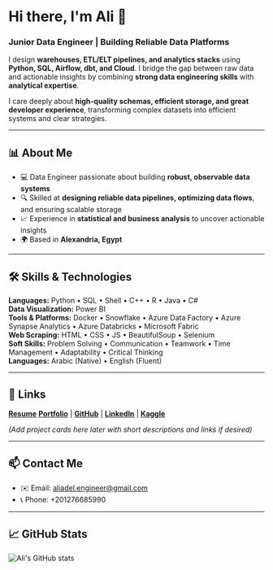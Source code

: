 # Hi there, I'm Ali 👋
### Junior Data Engineer | Building Reliable Data Platforms

I design **warehouses, ETL/ELT pipelines, and analytics stacks** using **Python, SQL, Airflow, dbt, and Cloud**. I bridge the gap between raw data and actionable insights by combining **strong data engineering skills** with **analytical expertise**.

I care deeply about **high-quality schemas, efficient storage, and great developer experience**, transforming complex datasets into efficient systems and clear strategies.

---

## 📊 About Me
- 💻 Data Engineer passionate about building **robust, observable data systems**  
- 🔍 Skilled at **designing reliable data pipelines, optimizing data flows**, and ensuring scalable storage  
- 📈 Experience in **statistical and business analysis** to uncover actionable insights  
- 🌍 Based in **Alexandria, Egypt**

---

## 🛠 Skills & Technologies

**Languages:** Python • SQL • Shell • C++ • R • Java • C#  
**Data Visualization:** Power BI  
**Tools & Platforms:** Docker • Snowflake • Azure Data Factory • Azure Synapse Analytics • Azure Databricks • Microsoft Fabric  
**Web Scraping:** HTML • CSS • JS • BeautifulSoup • Selenium  
**Soft Skills:** Problem Solving • Communication • Teamwork • Time Management • Adaptability • Critical Thinking  
**Languages:** Arabic (Native) • English (Fluent)

---

## 🚀 Links
**[Resume](https://drive.google.com/file/d/1lgcOAnXMULWHmk0hSmoPj6m9LpSg4Hdx/view)**
**[Portfolio](https://aliadel.odoo.com)** | **[GitHub](https://github.com/aliadel01)** | **[LinkedIn](https://www.linkedin.com/in/aliadel)** | **[Kaggle](https://www.kaggle.com/aliadel01)**  

*(Add project cards here later with short descriptions and links if desired)*

---

## 📫 Contact Me

- ✉️ Email: aliadel.engineer@gmail.com  
- 📞 Phone: +201276685990  

---

## 📈 GitHub Stats

![Ali's GitHub stats](https://github-readme-stats.vercel.app/api?username=aliadel01&show_icons=true&theme=radical)

